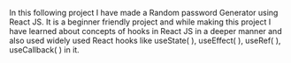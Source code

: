 In this following project I have made a Random password Generator using React JS. It is a beginner friendly project and while making this project I have learned about concepts of hooks in React JS in a deeper manner and also used widely used React hooks like useState( ), useEffect( ), useRef( ), useCallback( ) in it.
